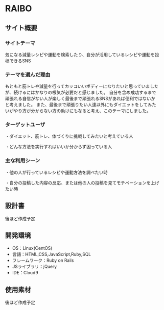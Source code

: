 # RAIBO

## サイト概要
### サイトテーマ

気になる減量レシピや運動を検索したり、自分が活用しているレシピや運動を投稿できるSNS

### テーマを選んだ理由


もともと筋トレや減量を行ってカッコいいボディーになりたいと思っていましたが、続けるにはかなりの根気が必要だと感じました。
自分を含め成功するまで頑張れる自信がない人が楽しく最後まで頑張れるSNSがあれば便利ではないかと考えました。
また、最後まで頑張りたい人達以外にもダイエットをしてみたいがやり方が分からない方の助けにもなると考え、このテーマにしました。

### ターゲットユーザ

・ダイエット、筋トレ、体づくりに挑戦してみたいと考えている人

・どんな方法を実行すればいいか分からず困っている人


### 主な利用シーン

・他の人が行っているレシピや運動方法を調べたい時

・自分の投稿した内容の反応、または他の人の投稿を見てモチベーションを上げたい時

## 設計書

後ほど作成予定

## 開発環境
- OS：Linux(CentOS)
- 言語：HTML,CSS,JavaScript,Ruby,SQL
- フレームワーク：Ruby on Rails
- JSライブラリ：jQuery
- IDE：Cloud9

## 使用素材

後ほど作成予定